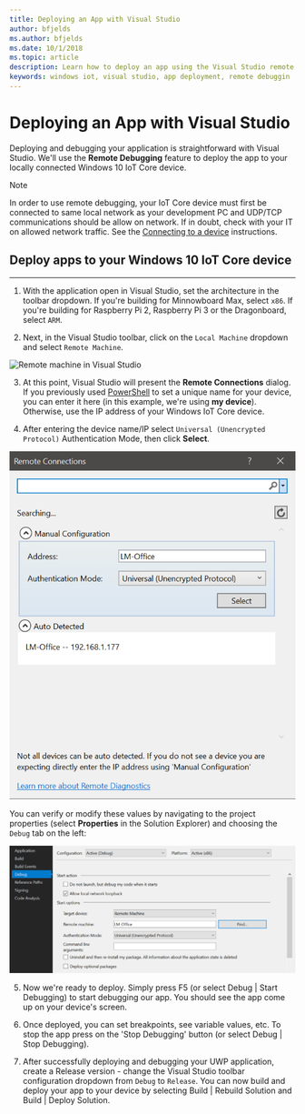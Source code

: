 ```yaml
---
title: Deploying an App with Visual Studio
author: bfjelds
ms.author: bfjelds
ms.date: 10/1/2018 
ms.topic: article 
description: Learn how to deploy an app using the Visual Studio remote debugging feature.
keywords: windows iot, visual studio, app deployment, remote debuggin
---
```



# Deploying an App with Visual Studio

Deploying and debugging your application is straightforward with Visual Studio. We'll use the **Remote Debugging** feature to deploy the app to your locally connected Windows 10 IoT Core device. 

> [!NOTE]
> In order to use remote debugging, your IoT Core device must first be connected to same local network as your development PC and UDP/TCP communications should be allow on network. If in doubt, check with your IT on allowed network traffic.
>See the [Connecting to a device](../../connect-your-device/SetupWiFi.md) instructions.

## Deploy apps to your Windows 10 IoT Core device 
___

1. With the application open in Visual Studio, set the architecture in the toolbar dropdown. If you're building for Minnowboard Max, select
`x86`. If you're building for Raspberry Pi 2, Raspberry Pi 3 or the Dragonboard, select `ARM`.

2. Next, in the Visual Studio toolbar, click on the `Local Machine` dropdown and select `Remote Machine`.

![Remote machine in Visual Studio](../media/ManufacturingGuide/cs-remote-machine-debugging.png)

3. At this point, Visual Studio will present the **Remote Connections** dialog. If you previously used [PowerShell](../../connect-your-device/PowerShell.md) to set a unique name for your device, you can enter it here (in this example, we're using **my device**). Otherwise, use the IP address of your Windows IoT Core device.

4. After entering the device name/IP select `Universal (Unencrypted Protocol)` Authentication Mode, then click **Select**. 

![Universal authentication mode](../../media/ManufacturingGuide/cs-remote-connections.png)

You can verify or modify these values by navigating to the project properties (select **Properties** in the Solution Explorer) and choosing the `Debug` tab on the left:

![Debug tab](../../media/ManufacturingGuide/cs-debug-project-properties.png)

5. Now we're ready to deploy. Simply press F5 (or select Debug \| Start Debugging) to start debugging our app. You should see the app come up on your device's screen.

6. Once deployed, you can set breakpoints, see variable values, etc. To stop the app press on the 'Stop Debugging' button (or select Debug \| Stop Debugging).

7. After successfully deploying and debugging your UWP application, create a Release version - change the Visual Studio toolbar configuration dropdown from `Debug` to `Release`.  You can now build and deploy your app to your device by selecting Build \| Rebuild Solution and Build \| Deploy Solution.
